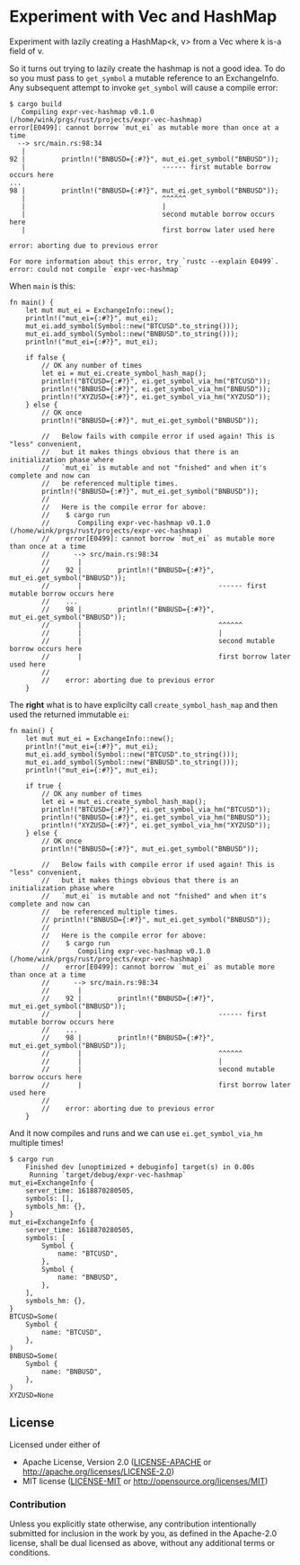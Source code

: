 # Experiment with Vec and HashMap

Experiment with lazily creating a HashMap<k, v> from a Vec<v>
where k is-a field of v.

So it turns out trying to lazily create the hashmap is not
a good idea. To do so you must pass to `get_symbol` a mutable
reference to an ExchangeInfo. Any subsequent attempt to invoke
`get_symbol` will cause a compile error:

```
$ cargo build
   Compiling expr-vec-hashmap v0.1.0 (/home/wink/prgs/rust/projects/expr-vec-hashmap)
error[E0499]: cannot borrow `mut_ei` as mutable more than once at a time
  --> src/main.rs:98:34
   |
92 |         println!("BNBUSD={:#?}", mut_ei.get_symbol("BNBUSD"));
   |                                  ------ first mutable borrow occurs here
...
98 |         println!("BNBUSD={:#?}", mut_ei.get_symbol("BNBUSD"));
   |                                  ^^^^^^
   |                                  |
   |                                  second mutable borrow occurs here
   |                                  first borrow later used here

error: aborting due to previous error

For more information about this error, try `rustc --explain E0499`.
error: could not compile `expr-vec-hashmap`
```

When `main` is this:
```
fn main() {
    let mut mut_ei = ExchangeInfo::new();
    println!("mut_ei={:#?}", mut_ei);
    mut_ei.add_symbol(Symbol::new("BTCUSD".to_string()));
    mut_ei.add_symbol(Symbol::new("BNBUSD".to_string()));
    println!("mut_ei={:#?}", mut_ei);

    if false {
        // OK any number of times
        let ei = mut_ei.create_symbol_hash_map();
        println!("BTCUSD={:#?}", ei.get_symbol_via_hm("BTCUSD"));
        println!("BNBUSD={:#?}", ei.get_symbol_via_hm("BNBUSD"));
        println!("XYZUSD={:#?}", ei.get_symbol_via_hm("XYZUSD"));
    } else {
        // OK once
        println!("BNBUSD={:#?}", mut_ei.get_symbol("BNBUSD"));

        //   Below fails with compile error if used again! This is "less" convenient,
        //   but it makes things obvious that there is an initialization phase where
        //   `mut_ei` is mutable and not "fnished" and when it's complete and now can
        //   be referenced multiple times.
        println!("BNBUSD={:#?}", mut_ei.get_symbol("BNBUSD"));
        //
        //   Here is the compile error for above:
        //    $ cargo run
        //       Compiling expr-vec-hashmap v0.1.0 (/home/wink/prgs/rust/projects/expr-vec-hashmap)
        //    error[E0499]: cannot borrow `mut_ei` as mutable more than once at a time
        //      --> src/main.rs:98:34
        //       |
        //    92 |         println!("BNBUSD={:#?}", mut_ei.get_symbol("BNBUSD"));
        //       |                                  ------ first mutable borrow occurs here
        //    ...
        //    98 |         println!("BNBUSD={:#?}", mut_ei.get_symbol("BNBUSD"));
        //       |                                  ^^^^^^
        //       |                                  |
        //       |                                  second mutable borrow occurs here
        //       |                                  first borrow later used here
        //
        //    error: aborting due to previous error
    }
```

The **right** what is to have explicilty call `create_symbol_hash_map` and
then used the returned immutable `ei`:
```
fn main() {
    let mut mut_ei = ExchangeInfo::new();
    println!("mut_ei={:#?}", mut_ei);
    mut_ei.add_symbol(Symbol::new("BTCUSD".to_string()));
    mut_ei.add_symbol(Symbol::new("BNBUSD".to_string()));
    println!("mut_ei={:#?}", mut_ei);

    if true {
        // OK any number of times
        let ei = mut_ei.create_symbol_hash_map();
        println!("BTCUSD={:#?}", ei.get_symbol_via_hm("BTCUSD"));
        println!("BNBUSD={:#?}", ei.get_symbol_via_hm("BNBUSD"));
        println!("XYZUSD={:#?}", ei.get_symbol_via_hm("XYZUSD"));
    } else {
        // OK once
        println!("BNBUSD={:#?}", mut_ei.get_symbol("BNBUSD"));

        //   Below fails with compile error if used again! This is "less" convenient,
        //   but it makes things obvious that there is an initialization phase where
        //   `mut_ei` is mutable and not "fnished" and when it's complete and now can
        //   be referenced multiple times.
        // println!("BNBUSD={:#?}", mut_ei.get_symbol("BNBUSD"));
        //
        //   Here is the compile error for above:
        //    $ cargo run
        //       Compiling expr-vec-hashmap v0.1.0 (/home/wink/prgs/rust/projects/expr-vec-hashmap)
        //    error[E0499]: cannot borrow `mut_ei` as mutable more than once at a time
        //      --> src/main.rs:98:34
        //       |
        //    92 |         println!("BNBUSD={:#?}", mut_ei.get_symbol("BNBUSD"));
        //       |                                  ------ first mutable borrow occurs here
        //    ...
        //    98 |         println!("BNBUSD={:#?}", mut_ei.get_symbol("BNBUSD"));
        //       |                                  ^^^^^^
        //       |                                  |
        //       |                                  second mutable borrow occurs here
        //       |                                  first borrow later used here
        //
        //    error: aborting due to previous error
    }
```

And it now compiles and runs and we can use `ei.get_symbol_via_hm` multiple times!
```
$ cargo run
    Finished dev [unoptimized + debuginfo] target(s) in 0.00s
     Running `target/debug/expr-vec-hashmap`
mut_ei=ExchangeInfo {
    server_time: 1618870280505,
    symbols: [],
    symbols_hm: {},
}
mut_ei=ExchangeInfo {
    server_time: 1618870280505,
    symbols: [
        Symbol {
            name: "BTCUSD",
        },
        Symbol {
            name: "BNBUSD",
        },
    ],
    symbols_hm: {},
}
BTCUSD=Some(
    Symbol {
        name: "BTCUSD",
    },
)
BNBUSD=Some(
    Symbol {
        name: "BNBUSD",
    },
)
XYZUSD=None
```

## License

Licensed under either of

- Apache License, Version 2.0 ([LICENSE-APACHE](LICENSE-APACHE) or http://apache.org/licenses/LICENSE-2.0)
- MIT license ([LICENSE-MIT](LICENSE-MIT) or http://opensource.org/licenses/MIT)

### Contribution

Unless you explicitly state otherwise, any contribution intentionally submitted
for inclusion in the work by you, as defined in the Apache-2.0 license, shall
be dual licensed as above, without any additional terms or conditions.

